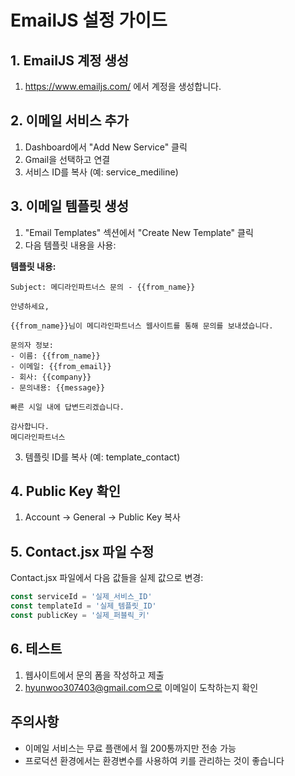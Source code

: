 # EmailJS 설정 가이드

## 1. EmailJS 계정 생성
1. https://www.emailjs.com/ 에서 계정을 생성합니다.

## 2. 이메일 서비스 추가
1. Dashboard에서 "Add New Service" 클릭
2. Gmail을 선택하고 연결
3. 서비스 ID를 복사 (예: service_mediline)

## 3. 이메일 템플릿 생성
1. "Email Templates" 섹션에서 "Create New Template" 클릭
2. 다음 템플릿 내용을 사용:

**템플릿 내용:**
```
Subject: 메디라인파트너스 문의 - {{from_name}}

안녕하세요,

{{from_name}}님이 메디라인파트너스 웹사이트를 통해 문의를 보내셨습니다.

문의자 정보:
- 이름: {{from_name}}
- 이메일: {{from_email}}
- 회사: {{company}}
- 문의내용: {{message}}

빠른 시일 내에 답변드리겠습니다.

감사합니다.
메디라인파트너스
```

3. 템플릿 ID를 복사 (예: template_contact)

## 4. Public Key 확인
1. Account → General → Public Key 복사

## 5. Contact.jsx 파일 수정
Contact.jsx 파일에서 다음 값들을 실제 값으로 변경:

```javascript
const serviceId = '실제_서비스_ID'
const templateId = '실제_템플릿_ID' 
const publicKey = '실제_퍼블릭_키'
```

## 6. 테스트
1. 웹사이트에서 문의 폼을 작성하고 제출
2. hyunwoo307403@gmail.com으로 이메일이 도착하는지 확인

## 주의사항
- 이메일 서비스는 무료 플랜에서 월 200통까지만 전송 가능
- 프로덕션 환경에서는 환경변수를 사용하여 키를 관리하는 것이 좋습니다
